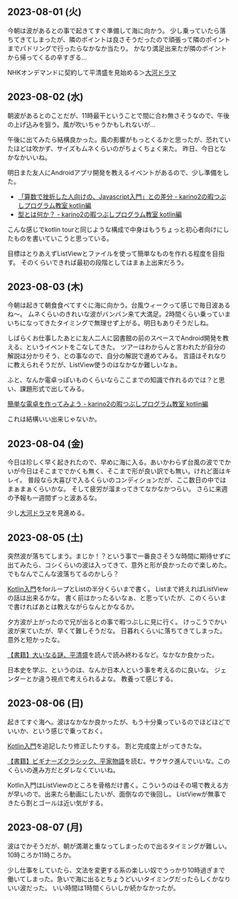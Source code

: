## 2023-08-01 (火)

今朝は波があるとの事で起きてすぐ準備して海に向かう。
少し乗っていたら落ちてきてしまったが、隣のポイントは良さそうだったので頑張って隣のポイントまでパドリングで行ったらなかなか当たり。
かなり満足出来たが隣のポイントから帰ってくるの辛すぎる…

NHKオンデマンドに契約して平清盛を見始める＞[大河ドラマ](%E5%A4%A7%E6%B2%B3%E3%83%89%E3%83%A9%E3%83%9E)

## 2023-08-02 (水)

朝波があるとのことだが、11時最干ということで間に合わ無さそうなので、午後の上げ込みを狙う。風が吹いちゃうかもしれないが…

午後に出てみたら結構良かった。風の影響がもっとくるかと思ったが、恐れていたほどは吹かず、サイズもムネくらいのがちょくちょく来た。
昨日、今日となかなかいいね。

明日また友人にAndroidアプリ開発を教えるイベントがあるので、少し準備をした。

- [「算数で挫折した人向けの、Javascript入門」との差分 - karino2の暇つぶしプログラム教室 kotlin編](https://karino2.github.io/kotlin-lesson/diff_to_js_intro.html)
- [型とは何か？ - karino2の暇つぶしプログラム教室 kotlin編](https://karino2.github.io/kotlin-lesson/what_is_type.html)

こんな感じでkotlin tourと同じような構成で中身はもうちょっと初心者向けにしたものを書いていこうと思っている。

目標はとりあえずListViewとファイルを使って簡単なものを作れる程度を目指す。
そのくらいできれば最初の段階としてはまぁ上出来だろう。

## 2023-08-03 (木)

今朝は起きて朝食食べてすぐに海に向かう。台風ウィークって感じで毎日波あるね〜。
ムネくらいのきれいな波がバンバン来て大満足。2時間くらい乗っていまいちになってきたタイミングで無理せず上がる。明日もありそうだしね。

しばらくお仕事したあとに友人二人に図書館の前のスペースでAndroid開発を教える、というイベントをこなしてきた。
ツアーはわからんと言われたが自分の解説は分かりそう、との事なので、自分の解説で進めてみる。
言語はそれなりに教えられそうだが、ListView使うのはなかなか難しいなぁ。

ふと、なんか電卓っぽいものくらいならここまでの知識で作れるのでは？と思い、課題形式で出してみる。

[簡単な電卓を作ってみよう - karino2の暇つぶしプログラム教室 kotlin編](https://karino2.github.io/kotlin-lesson/simple_calc.html?fbclid=IwAR1bWzXA2s6_ZvYjle4M9i7dvruPmyW0GsZzF8lpVI0q8sQQcfAjUJctYCk)

これは結構いい出来じゃないか。

## 2023-08-04 (金)

今日は珍しく早く起きれたので、早めに海に入る。あいかわらず台風の波ででかいが今日はそこまででかくも無く、そこまで形が良い訳でも無い。けれど面はキレイ。
普段なら大喜びで入るくらいのコンディションだが、ここ数日の中ではまぁまぁくらいかな。
そして疲労が溜まってきてなかなかつらい。
さらに来週の予報も一週間ずっと波あるな。

少し[大河ドラマ](%E5%A4%A7%E6%B2%B3%E3%83%89%E3%83%A9%E3%83%9E)を見進める。

## 2023-08-05 (土)

突然波が落ちてしまう。まじか！？という事で一番良さそうな時間に期待せずに出てみたら、コシくらいの波は入ってきて、意外と形が良かったので楽しめた。
でもなんでこんな波落ちてるのかしら？

[Kotlin入門](https://karino2.github.io/kotlin-lesson/)をforループとListの半分くらいまで書く。
Listまで終えればListViewの話は出来るかな。
書く前はかったるいなぁ、と思っていたが、このくらいまで書ければあとは教えながらなんとかなるか。

夕方波が上がったので兄が出るとの事で暇つぶしに見に行く。
けっこうでかい波が来ていたが、早くて難しそうだな。
日暮れくらいに落ちてきてしまった。意外と短かったな。

[【書籍】大いなる謎、平清盛](%E3%80%90%E6%9B%B8%E7%B1%8D%E3%80%91%E5%A4%A7%E3%81%84%E3%81%AA%E3%82%8B%E8%AC%8E%E3%80%81%E5%B9%B3%E6%B8%85%E7%9B%9B)を読んで読み終わるなど。なかなか良かった。

日本史を学ぶ、というのは、なんか日本人という事を考えるのに良いな。
ジェンダーとか違う視点で考えられるよな。
教養って感じする。

## 2023-08-06 (日)

起きてすぐ海へ。波はなかなか良かったが、もう十分乗っているのでほどほどでいいか、という感じで乗っておく。

[Kotlin入門](https://karino2.github.io/kotlin-lesson/)を追記したり修正したりする。
割と完成度上がってきたな。

[【書籍】ビギナーズクラシック、平家物語](%E3%80%90%E6%9B%B8%E7%B1%8D%E3%80%91%E3%83%93%E3%82%AE%E3%83%8A%E3%83%BC%E3%82%BA%E3%82%AF%E3%83%A9%E3%82%B7%E3%83%83%E3%82%AF%E3%80%81%E5%B9%B3%E5%AE%B6%E7%89%A9%E8%AA%9E)を読む。サクサク進んでいいな。このくらいの進み方だとダレなくていいね。

Kotlin入門はListViewのところを骨格だけ書く。こういうのはその場で教える方が早いので。出来たら動画にしたいが、面倒なので後回し。
ListViewが無事できたら割とゴールは近い気がする。

## 2023-08-07 (月)

波はでかそうだが、朝が満潮と重なってしまったので出るタイミングが難しい。10時ころか11時ころか。

少し仕事をしていたら、文法を変更する系の楽しい奴でうっかり10時過ぎまで働いてしまった。急いで海に出るとちょうどいいタイミングだったらしくかなりいい波だった。
いい時間は1時間くらいしか続かなかったが。